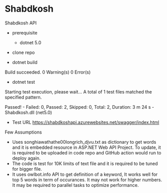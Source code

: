 # Shabdkosh
Shabdkosh API

- prerequisite
    - dotnet 5.0

- clone repo
- dotnet build

Build succeeded.
    0 Warning(s)
    0 Error(s)

- dotnet test

Starting test execution, please wait...
A total of 1 test files matched the specified pattern.

Passed!  - Failed:     0, Passed:     2, Skipped:     0, Total:     2, Duration: 3 m 24 s - Shabdkosh.dll (net5.0)

- Test URL https://shabdkoshapi.azurewebsites.net/swagger/index.html

Few Assumptions

- Uses songhiawathathe00longrich_djvu.txt as dictionary to get words and it is embedded resource in ASP.NET Web API Project. To update, it is required to be uploaded in code repo and GitHub action would run to deploy again.
- The code is test for 10K limits of text file and it is required to be tuned for bigger file.
- It uses owlbot.info API to get definition of a keyword, It works well for top 5 words in term of occurances. It may not work for higher numbers. It may be required to parallel tasks to optimize performance.

